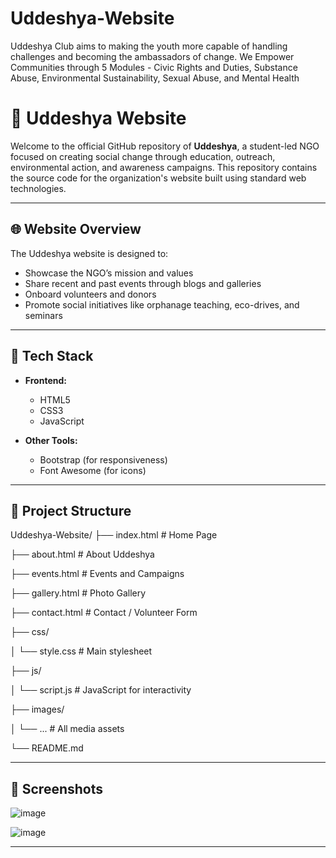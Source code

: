 # Uddeshya-Website
Uddeshya Club aims to making the youth more capable of handling challenges and becoming the ambassadors of change. We Empower Communities through 5 Modules - Civic Rights and Duties, Substance Abuse, Environmental Sustainability, Sexual Abuse, and Mental Health

# 🌱 Uddeshya Website

Welcome to the official GitHub repository of **Uddeshya**, a student-led NGO focused on creating social change through education, outreach, environmental action, and awareness campaigns. This repository contains the source code for the organization's website built using standard web technologies.

---

## 🌐 Website Overview

The Uddeshya website is designed to:
- Showcase the NGO’s mission and values
- Share recent and past events through blogs and galleries
- Onboard volunteers and donors
- Promote social initiatives like orphanage teaching, eco-drives, and seminars

---

## 🧰 Tech Stack

- **Frontend:**
  - HTML5
  - CSS3
  - JavaScript

- **Other Tools:**
  - Bootstrap (for responsiveness)
  - Font Awesome (for icons)

---

## 📁 Project Structure

Uddeshya-Website/
├── index.html # Home Page

├── about.html # About Uddeshya

├── events.html # Events and Campaigns

├── gallery.html # Photo Gallery

├── contact.html # Contact / Volunteer Form

├── css/

│ └── style.css # Main stylesheet

├── js/

│ └── script.js # JavaScript for interactivity

├── images/

│ └── ... # All media assets

└── README.md


---

## 📸 Screenshots

![image](https://github.com/user-attachments/assets/2020b2dd-ed3f-42f3-a28c-c12a6eb98a18)

![image](https://github.com/user-attachments/assets/62f0cdf1-be9b-4769-904c-ea35ce8e2eba)



---
